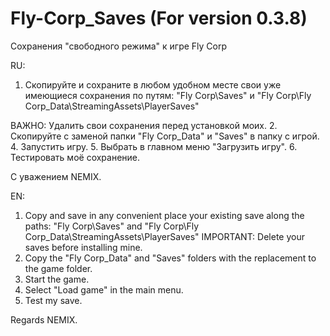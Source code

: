 # Fly-Corp_Saves (For version 0.3.8)

Сохранения "свободного режима" к игре Fly Corp

RU:
1. Скопируйте и сохраните в любом удобном месте свои уже имеющиеся сохранения по путям:
"Fly Corp\Saves\" и "Fly Corp\Fly Corp_Data\StreamingAssets\PlayerSaves\"

ВАЖНО: Удалить свои сохранения перед установкой моих.
2. Скопируйте с заменой папки "Fly Corp_Data" и "Saves" в папку с игрой.
4. Запустить игру.
5. Выбрать в главном меню "Загрузить игру".
6. Тестировать моё сохранение.

С уважением NEMIX.

EN:
1. Copy and save in any convenient place your existing save along the paths:
"Fly Corp\Saves\" and "Fly Corp\Fly Corp_Data\StreamingAssets\PlayerSaves\"
IMPORTANT: Delete your saves before installing mine.
2. Copy the "Fly Corp_Data" and "Saves" folders with the replacement to the game folder.
3. Start the game.
4. Select "Load game" in the main menu.
5. Test my save.

Regards NEMIX.
